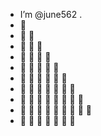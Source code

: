 - I’m @june562 .
- 👀
- 👀 👀
- 👀 👀 👀
- 👀 👀 👀 👀
- 👀 👀 👀 👀 👀
- 👀 👀 👀 👀 👀 👀
- 👀 👀 👀 👀 👀 👀 👀
- 👀 👀 👀 👀 👀 👀 👀 👀
- 👀 👀 👀 👀 👀 👀 👀 👀 👀
- 👀 👀 👀 👀 👀 👀 👀

<!---
june562/june562 is a ✨ special ✨ repository because its `README.md` (this file) appears on your GitHub profile.
You can click the Preview link to take a look at your changes.
--->
